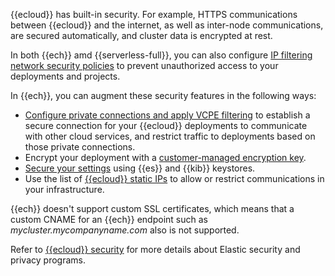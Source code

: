 {{ecloud}} has built-in security. For example, HTTPS communications between {{ecloud}} and the internet, as well as inter-node communications, are secured automatically, and cluster data is encrypted at rest.

In both {{ech}} amd {{serverless-full}}, you can also configure [IP filtering network security policies](/deploy-manage/security/ip-filtering-cloud.md) to prevent unauthorized access to your deployments and projects.

In {{ech}}, you can augment these security features in the following ways:
* [Configure private connections and apply VCPE filtering](/deploy-manage/security/traffic-filtering.md) to establish a secure connection for your {{ecloud}} deployments to communicate with other cloud services, and restrict traffic to deployments based on those private connections.
* Encrypt your deployment with a [customer-managed encryption key](/deploy-manage/security/encrypt-deployment-with-customer-managed-encryption-key.md).
* [Secure your settings](/deploy-manage/security/secure-settings.md) using {{es}} and {{kib}} keystores.
* Use the list of [{{ecloud}} static IPs](/deploy-manage/security/elastic-cloud-static-ips.md) to allow or restrict communications in your infrastructure.

{{ech}} doesn't support custom SSL certificates, which means that a custom CNAME for an {{ech}} endpoint such as *mycluster.mycompanyname.com* also is not supported.

Refer to [{{ecloud}} security](https://www.elastic.co/cloud/security) for more details about Elastic security and privacy programs.